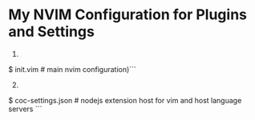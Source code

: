 # My NVIM Configuration for Plugins and Settings
1. ```sh
  $ init.vim # main nvim configuration)```

2. ```sh
  $ coc-settings.json # nodejs extension host for vim and host language servers ```


